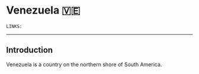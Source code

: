 # Venezuela 🇻🇪
`LINKS:`


---
## Introduction
Venezuela is a country on the northern shore of South America. 